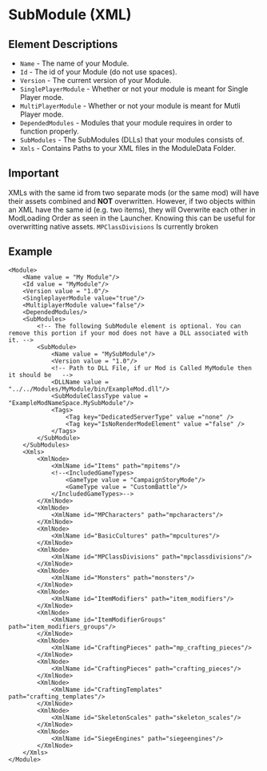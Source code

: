 # SubModule \(XML\)

## Element Descriptions

* `Name` - The name of your Module.
* `Id` - The id of your Module \(do not use spaces\).
* `Version` - The current version of your Module.
* `SinglePlayerModule` - Whether or not your module is meant for Single Player mode.
* `MultiPlayerModule` - Whether or not your module is meant for Mutli Player mode.
* `DependedModules` - Modules that your module requires in order to function properly.
* `SubModules` - The SubModules \(DLLs\) that your modules consists of.
* `Xmls` - Contains Paths to your XML files in the ModuleData Folder.

## Important

XMLs with the same id from two separate mods \(or the same mod\) will have their assets combined and **NOT** overwritten. However, if two objects within an XML have the same id \(e.g. two items\), they will Overwrite each other in ModLoading Order as seen in the Launcher. Knowing this can be useful for overwritting native assets.
`MPClassDivisions` Is currently broken


## Example

```markup
<Module>
    <Name value = "My Module"/>
    <Id value = "MyModule"/>
    <Version value = "1.0"/>
    <SingleplayerModule value="true"/>
    <MultiplayerModule value="false"/>
    <DependedModules/>
    <SubModules>
        <!-- The following SubModule element is optional. You can remove this portion if your mod does not have a DLL associated with it. -->
        <SubModule>
            <Name value = "MySubModule"/>
            <Version value = "1.0"/>
            <!-- Path to DLL File, if ur Mod is Called MyModule then it should be   -->
            <DLLName value = "../../Modules/MyModule/bin/ExampleMod.dll"/>
            <SubModuleClassType value = "ExampleModNameSpace.MySubModule"/>
            <Tags>
                <Tag key="DedicatedServerType" value ="none" />
                <Tag key="IsNoRenderModeElement" value ="false" />
            </Tags>
        </SubModule>
    </SubModules>
    <Xmls>
		<XmlNode>                
			<XmlName id="Items" path="mpitems"/>
			<!--<IncludedGameTypes>
				<GameType value = "CampaignStoryMode"/>
				<GameType value = "CustomBattle"/>
			</IncludedGameTypes>-->
		</XmlNode>               
		<XmlNode>                
			<XmlName id="MPCharacters" path="mpcharacters"/>
		</XmlNode>               
		<XmlNode>                
			<XmlName id="BasicCultures" path="mpcultures"/>
		</XmlNode>               
		<XmlNode>                
			<XmlName id="MPClassDivisions" path="mpclassdivisions"/>
		</XmlNode>               
		<XmlNode>                
			<XmlName id="Monsters" path="monsters"/>
		</XmlNode>               
		<XmlNode>                
			<XmlName id="ItemModifiers" path="item_modifiers"/>
		</XmlNode>               
		<XmlNode>                
			<XmlName id="ItemModifierGroups" path="item_modifiers_groups"/>
		</XmlNode>               
		<XmlNode>                
			<XmlName id="CraftingPieces" path="mp_crafting_pieces"/>
		</XmlNode>               
		<XmlNode>                
			<XmlName id="CraftingPieces" path="crafting_pieces"/>
		</XmlNode>               
		<XmlNode>                
			<XmlName id="CraftingTemplates" path="crafting_templates"/>
		</XmlNode>          
		<XmlNode>                
			<XmlName id="SkeletonScales" path="skeleton_scales"/>
		</XmlNode>   
		<XmlNode>                
			<XmlName id="SiegeEngines" path="siegeengines"/>
		</XmlNode>
	</Xmls>
</Module>
```


